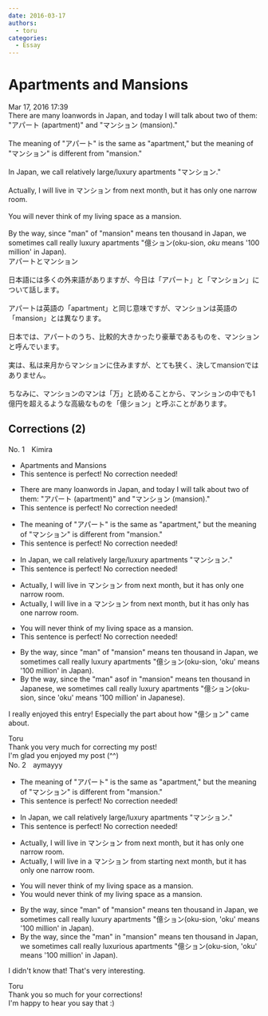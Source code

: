 ```yaml
---
date: 2016-03-17
authors:
  - toru
categories:
  - Essay
---
```


<h1 id="subject_show">Apartments and Mansions</h1>
<div class="date">Mar 17, 2016 17:39</div>
<div id="post"><div id="body_show_ori">
There are many loanwords in Japan, and today I will talk about two of them: "アパート (apartment)" and "マンション (mansion)."<br/><br/>The meaning of "アパート" is the same as "apartment," but the meaning of "マンション" is different from "mansion."<br/><br/>In Japan, we call relatively large/luxury apartments "マンション."<br/><br/>Actually, I will live in マンション from next month, but it has only one narrow room.<br/><br/>You will never think of my living space as a mansion.<br/><br/>By the way, since "man" of "mansion" means ten thousand in Japan, we sometimes call really luxury apartments "億ション(oku-sion, <em>oku</em> means '100 million' in Japan).
</div></div>

<!-- more -->

<div id="post_ja"><div id="body_show_mo">
アパートとマンション<br/><br/>日本語には多くの外来語がありますが、今日は「アパート」と「マンション」について話します。<br/><br/>アパートは英語の「apartment」と同じ意味ですが、マンションは英語の「mansion」とは異なります。<br/><br/>日本では、アパートのうち、比較的大きかったり豪華であるものを、マンションと呼んでいます。<br/><br/>実は、私は来月からマンションに住みますが、とても狭く、決してmansionではありません。<br/><br/>ちなみに、マンションのマンは「万」と読めることから、マンションの中でも1億円を超えるような高級なものを「億ション」と呼ぶことがあります。
</div></div>

## Corrections (2)
<div id="block"><div class="first_name"> No. 1　<span class="just_name">Kimira</span></div><div id="block2">
<ul class="correction_field">
<li class="incorrect">Apartments and Mansions</li>
<li class="corrected perfect">This sentence is perfect! No correction needed!</li>
</ul>
<ul class="correction_field">
<li class="incorrect">There are many loanwords in Japan, and today I will talk about two of them: "アパート (apartment)" and "マンション (mansion)."</li>
<li class="corrected perfect">This sentence is perfect! No correction needed!</li>
</ul>
<ul class="correction_field">
<li class="incorrect">The meaning of "アパート" is the same as "apartment," but the meaning of "マンション" is different from "mansion."</li>
<li class="corrected perfect">This sentence is perfect! No correction needed!</li>
</ul>
<ul class="correction_field">
<li class="incorrect">In Japan, we call relatively large/luxury apartments "マンション."</li>
<li class="corrected perfect">This sentence is perfect! No correction needed!</li>
</ul>
<ul class="correction_field">
<li class="incorrect">Actually, I will live in マンション from next month, but it has only one narrow room.</li>
<li class="corrected correct">
Actually, I will live in <span class="f_red">a </span>マンション from next month, but it <span class="f_gray"><span class="sline">has </span></span>only <span class="f_red">has </span>one narrow room.
</li>
</ul>
<ul class="correction_field">
<li class="incorrect">You will never think of my living space as a mansion.</li>
<li class="corrected perfect">This sentence is perfect! No correction needed!</li>
</ul>
<ul class="correction_field">
<li class="incorrect">By the way, since "man" of "mansion" means ten thousand in Japan, we sometimes call really luxury apartments "億ション(oku-sion, 'oku' means '100 million' in Japan).</li>
<li class="corrected correct">
By the way, since <span class="f_red">the </span>"man" <span class="f_red">as</span><span class="f_gray"><span class="sline">of</span></span> <span class="f_red">in </span>"mansion" means ten thousand in Japan<span class="f_red">ese</span>, we sometimes call really luxury apartments "億ション(oku-sion, <span class="f_red">since </span>'oku' means '100 million' in Japan<span class="f_red">ese</span>).
</li>
</ul>
<p class="comment_small">
 I really enjoyed this entry! Especially the part about how "億ション" came about.
</p>

</div><div class="name"><span class="just_name">Toru</span><br>
Thank you very much for correcting my post!<br/>I'm glad you enjoyed my post (^^)
</div>
</div>
<div id="block"><div class="first_name"> No. 2　<span class="just_name">aymayyy</span></div><div id="block2">
<ul class="correction_field">
<li class="incorrect">The meaning of "アパート" is the same as "apartment," but the meaning of "マンション" is different from "mansion."</li>
<li class="corrected perfect">This sentence is perfect! No correction needed!</li>
</ul>
<ul class="correction_field">
<li class="incorrect">In Japan, we call relatively large/luxury apartments "マンション."</li>
<li class="corrected perfect">This sentence is perfect! No correction needed!</li>
</ul>
<ul class="correction_field">
<li class="incorrect">Actually, I will live in マンション from next month, but it has only one narrow room.</li>
<li class="corrected correct">
Actually, I will live in <span class="f_red">a </span>マンション <span class="sline">from</span> <span class="f_red">starting </span>next month, but it has only one narrow room.
</li>
</ul>
<ul class="correction_field">
<li class="incorrect">You will never think of my living space as a mansion.</li>
<li class="corrected correct">
You w<span class="f_red">ould</span> never think of my living space as a mansion.
</li>
</ul>
<ul class="correction_field">
<li class="incorrect">By the way, since "man" of "mansion" means ten thousand in Japan, we sometimes call really luxury apartments "億ション(oku-sion, 'oku' means '100 million' in Japan).</li>
<li class="corrected correct">
By the way, since <span class="f_red">the</span> "man" <span class="f_red">in</span> "mansion" means ten thousand in Japan, we sometimes call really luxur<span class="f_red">ious</span> apartments "億ション(oku-sion, 'oku' means '100 million' in Japan).
</li>
</ul>
<p class="comment_small">
 I didn't know that! That's very interesting.
</p>

</div><div class="name"><span class="just_name">Toru</span><br>
Thank you so much for your corrections!<br/>I'm happy to hear you say that :)
</div>
</div>

